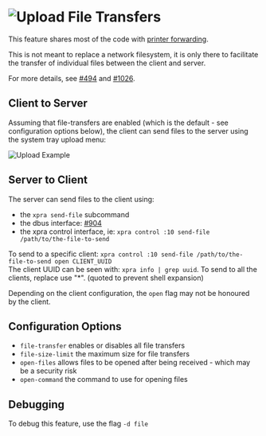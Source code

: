 # ![Upload](../images/icons/upload.png) File Transfers

This feature shares most of the code with [printer forwarding](Printing.md).

This is not meant to replace a network filesystem, it is only there to facilitate the transfer of individual files between the client and server.

For more details, see [#494](https://github.com/Xpra-org/xpra/issues/494) and [#1026](https://github.com/Xpra-org/xpra/issues/1026).


## Client to Server
Assuming that file-transfers are enabled (which is the default - see configuration options below), the client can send files to the server using the system tray upload menu:

![Upload Example](../images/upload.png)


## Server to Client
The server can send files to the client using:
* the `xpra send-file` subcommand
* the dbus interface: [#904](https://github.com/Xpra-org/xpra/issues/904)
* the xpra control interface, ie: `xpra control :10 send-file /path/to/the-file-to-send`

To send to a specific client: `xpra control :10 send-file /path/to/the-file-to-send open CLIENT_UUID` \
The client UUID can be seen with: `xpra info | grep uuid`.
To send to all the clients, replace use "*". (quoted to prevent shell expansion)

Depending on the client configuration, the `open` flag may not be honoured by the client.


## Configuration Options
* `file-transfer` enables or disables all file transfers
* `file-size-limit` the maximum size for file transfers
* `open-files` allows files to be opened after being received - which may be a security risk
* `open-command` the command to use for opening files

## Debugging
To debug this feature, use the flag `-d file`
